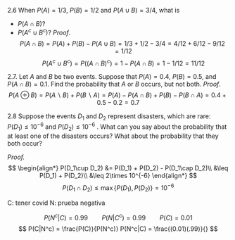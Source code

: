 
2.6 When $P(A) = 1/3$, $P(B) = 1/2$ and $P(A\cup B) = 3/4$, what is
- $P(A\cap B)$?
- $P(A^c\cup B^c)$?
*Proof*.
	$$P(A\cap B) =P(A) + P(B) - P(A\cup B) = 1/3 + 1/2 - 3/4 = 4/12 + 6/12 - 9/12 = 1/12$$
	$$P(A^c\cup B^c) = P((A\cap B)^c) = 1 - P(A\cap B) = 1 - 1/12 = 11/12$$

2.7. Let $A$ and $B$ be two events. Suppose that $P(A) = 0.4$, $P(B) = 0.5$, and
$P(A \cap B) = 0.1$. Find the probability that $A$ or $B$ occurs, but not both.
*Proof*.
	$$P(A \oplus B) = P(A\backslash B) + P(B\backslash A) = P(A) - P(A\cap B) + P(B) - P(B\cap A) = 0.4 + 0.5 - 0.2 = 0.7$$

2.8 Suppose the events $D_1$ and $D_2$ represent disasters, which are rare:
$P(D_1) \leq 10^{-6}$ and $P(D_2) \leq 10^{-6}$ . What can you say about the probability
that at least one of the disasters occurs? What about the probability that
they both occur?

*Proof.*
$$
\begin{align*}
P(D_1\cup D_2) &= P(D_1) + P(D_2) - P(D_1\cap D_2)\\
&\leq P(D_1) + P(D_2)\\
&\leq 2\times 10^{-6}
\end{align*}
$$
$$
P(D_1\cap D_2) \leq \max\{P(D_1), P(D_2)\} = 10^{-6}
$$


C: tener covid
N: prueba negativa

$$
P(N^c|C) = 0.99 \qquad P(N|C^c) = 0.99 \qquad P(C) = 0.01
$$
$$
P(C|N^c) = \frac{P(C)}{P(N^c)} P(N^c|C) = \frac{(0.01)(.99)}{} 
$$
